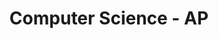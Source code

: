 ---
icon: fa-university
icon_type: icon
title: Computer Science - AP
organization: Copenhagen Business Academy
order_id: 2
period: 01/09/2012 - 23/07/2015
description: I studied software development, built a few text games with facade patterns. Specialized in Android and Design (not ui). I also did a lot of group work and sometimes for the exam projects, we chose our own projects which seemed to fit to the current market, instead of following default made up scenarios.
---